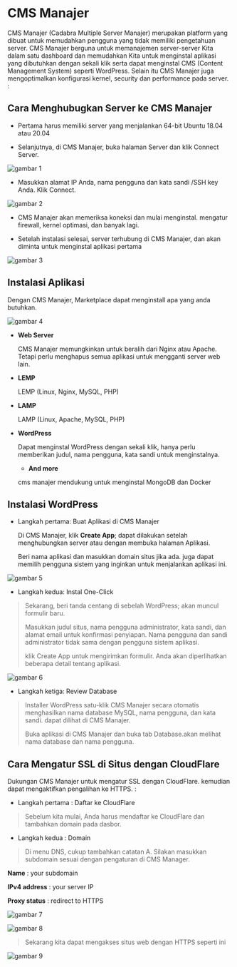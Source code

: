 # CMS Manajer

  CMS Manajer (Cadabra Multiple Server Manajer) merupakan platform yang dibuat untuk memudahkan pengguna yang tidak memiliki pengetahuan server. CMS Manajer berguna untuk memanajemen server-server Kita dalam satu dashboard dan memudahkan Kita untuk menginstal aplikasi yang dibutuhkan dengan sekali klik serta dapat menginstal CMS (Content Management System) seperti WordPress. Selain itu CMS Manajer juga mengoptimalkan konfigurasi kernel, security dan performance pada server. :

## Cara Menghubugkan Server ke CMS Manajer

-   Pertama harus memiliki server yang menjalankan 64-bit Ubuntu 18.04 atau 20.04

-   Selanjutnya, di CMS Manajer, buka halaman Server dan klik Connect Server.

![gambar 1](assets/server.png)

-   Masukkan alamat IP Anda, nama pengguna dan kata sandi /SSH key Anda. Klik Connect.

![gambar 2](assets/ssh.png)

-   CMS Manajer akan memeriksa koneksi dan mulai menginstal. mengatur firewall, kernel optimasi, dan banyak lagi.

-   Setelah instalasi selesai, server terhubung di CMS Manajer, dan akan diminta untuk menginstal aplikasi pertama  

![gambar 3](assets/karnel.png)

## Instalasi Aplikasi

  Dengan CMS Manajer, Marketplace dapat menginstall apa yang anda butuhkan.

![gambar 4](assets/instal.png)

-   **Web Server**

    CMS Manajer memungkinkan untuk beralih dari Nginx atau Apache. Tetapi perlu menghapus semua aplikasi untuk mengganti server web lain.

-   **LEMP**

    LEMP (Linux, Nginx, MySQL, PHP)

-   **LAMP**

    LAMP (Linux, Apache, MySQL, PHP)

-   **WordPress**

    Dapat menginstal WordPress dengan sekali klik, hanya perlu memberikan judul, nama pengguna, kata sandi untuk menginstalnya.

    -   **And more**

    cms manajer mendukung untuk menginstal MongoDB dan Docker

## Instalasi WordPress

-   Langkah pertama: Buat Aplikasi di CMS Manajer

    Di CMS Manajer, klik **Create App**; dapat dilakukan setelah menghubungkan server atau dengan membuka halaman Aplikasi.

    Beri nama aplikasi dan masukkan domain situs jika ada. juga dapat memilih pengguna sistem yang inginkan untuk menjalankan aplikasi ini.

![gambar 5](assets/wp1.png)

-   Langkah kedua: Instal One-Click

> Sekarang, beri tanda centang di sebelah WordPress; akan muncul formulir baru.
>
> Masukkan judul situs, nama pengguna administrator, kata sandi, dan alamat email untuk konfirmasi penyiapan. Nama pengguna dan sandi administrator tidak sama dengan pengguna sistem aplikasi.
>
> klik Create App untuk mengirimkan formulir. Anda akan diperlihatkan beberapa detail tentang aplikasi.

![gambar 6](assets/wp2.png)

-   Langkah ketiga: Review Database

> Installer WordPress satu-klik CMS Manajer secara otomatis menghasilkan nama database MySQL, nama pengguna, dan kata sandi. dapat dilihat di CMS Manajer.
>
> Buka aplikasi di CMS Manajer dan buka tab Database.akan melihat nama database dan nama pengguna.  

## Cara Mengatur SSL di Situs dengan CloudFlare

  Dukungan CMS Manajer untuk mengatur SSL dengan CloudFlare. kemudian dapat mengaktifkan pengalihan ke HTTPS. :

-   Langkah pertama : Daftar ke CloudFlare

> Sebelum kita mulai, Anda harus mendaftar ke CloudFlare dan tambahkan domain pada dasbor.

-   Langkah kedua : Domain

> Di menu DNS, cukup tambahkan catatan A. Silakan masukkan subdomain sesuai dengan pengaturan di CMS Manager.

**Name** : your subdomain

**IPv4 address** : your server IP

**Proxy status** : redirect to HTTPS

![gambar 7](assets/name.png)

![gambar 8](assets/ip.png)

> Sekarang kita dapat mengakses situs web dengan HTTPS seperti ini

![gambar 9](assets/https.png)
